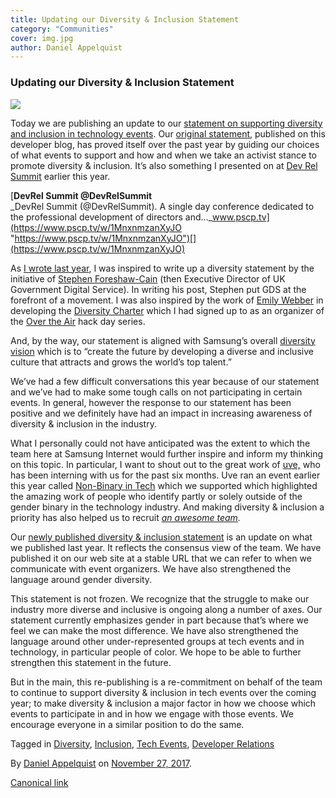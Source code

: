 ```yaml
---
title: Updating our Diversity & Inclusion Statement
category: "Communities"
cover: img.jpg
author: Daniel Appelquist
---
```


### Updating our Diversity & Inclusion Statement

![](https://cdn-images-1.medium.com/max/800/1*z2COSqeSYjn7ZTL5zUH4rA.jpeg)

Today we are publishing an update to our [statement on supporting diversity and inclusion in technology events](https://samsunginter.net/diversity-inclusion-statement). Our [original statement](https://medium.com/samsung-internet-dev/supporting-diversity-at-tech-events-8b004965c0bd), published on this developer blog, has proved itself over the past year by guiding our choices of what events to support and how and when we take an activist stance to promote diversity & inclusion. It’s also something I presented on at [Dev Rel Summit](http://www.devrelsummit.com) earlier this year.

[**DevRel Summit @DevRelSummit**  
_DevRel Summit (@DevRelSummit). A single day conference dedicated to the professional development of directors and…_www.pscp.tv](https://www.pscp.tv/w/1MnxnmzanXyJO "https://www.pscp.tv/w/1MnxnmzanXyJO")[](https://www.pscp.tv/w/1MnxnmzanXyJO)

As [I wrote last year](https://medium.com/samsung-internet-dev/supporting-diversity-at-tech-events-8b004965c0bd), I was inspired to write up a diversity statement by the initiative of [Stephen Foreshaw-Cain](https://gds.blog.gov.uk/2016/03/08/gds-and-gender-diversity-at-conferences-and-events/) (then Executive Director of UK Government Digital Service). In writing his post, Stephen put GDS at the forefront of a movement. I was also inspired by the work of [Emily Webber](https://medium.com/u/8c355c7af8f9) in developing the [Diversity Charter](http://diversitycharter.org/) which I had signed up to as an organizer of the [Over the Air](https://overtheair.org) hack day series.

And, by the way, our statement is aligned with Samsung’s overall [diversity vision](https://www.samsung.com/us/aboutsamsung/sustainability/diversity-and-inclusion/) which is to “create the future by developing a diverse and inclusive culture that attracts and grows the world’s top talent.”

We’ve had a few difficult conversations this year because of our statement and we’ve had to make some tough calls on not participating in certain events. In general, however the response to our statement has been positive and we definitely have had an impact in increasing awareness of diversity & inclusion in the industry.

What I personally could not have anticipated was the extent to which the team here at Samsung Internet would further inspire and inform my thinking on this topic. In particular, I want to shout out to the great work of [uve,](https://medium.com/u/387f13d790e3) who has been interning with us for the past six months. Uve ran an event earlier this year called [Non-Binary in Tech](https://nonbinary.tech/) which we supported which highlighted the amazing work of people who identify partly or solely outside of the gender binary in the technology industry. And making diversity & inclusion a priority has also helped us to recruit [_an awesome team_](https://samsunginter.net/team)_._

Our [newly published diversity & inclusion statement](https://samsunginter.net/diversity-inclusion-statement) is an update on what we published last year. It reflects the consensus view of the team. We have published it on our web site at a stable URL that we can refer to when we communicate with event organizers. We have also strengthened the language around gender diversity.

This statement is not frozen. We recognize that the struggle to make our industry more diverse and inclusive is ongoing along a number of axes. Our statement currently emphasizes gender in part because that’s where we feel we can make the most difference. We have also strengthened the language around other under-represented groups at tech events and in technology, in particular people of color. We hope to be able to further strengthen this statement in the future.

But in the main, this re-publishing is a re-commitment on behalf of the team to continue to support diversity & inclusion in tech events over the coming year; to make diversity & inclusion a major factor in how we choose which events to participate in and in how we engage with those events. We encourage everyone in a similar position to do the same.

Tagged in [Diversity](https://medium.com/tag/diversity), [Inclusion](https://medium.com/tag/inclusion), [Tech Events](https://medium.com/tag/tech-events), [Developer Relations](https://medium.com/tag/developer-relations)

By [Daniel Appelquist](https://medium.com/@torgo) on [November 27, 2017](https://medium.com/p/ac13848faed8).

[Canonical link](https://medium.com/@torgo/updating-our-diversity-inclusion-statement-ac13848faed8)
